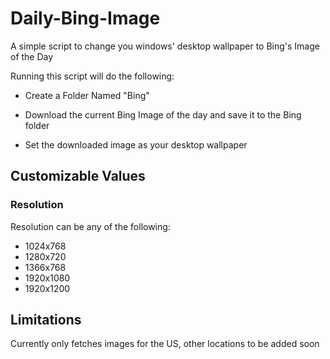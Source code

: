 # Daily-Bing-Image
A simple script to change you windows' desktop wallpaper to Bing's Image of the Day

Running this script will do the following:

* Create a Folder Named "Bing"

* Download the current Bing Image of the day and save it to the Bing folder

* Set the downloaded image as your desktop wallpaper

## Customizable Values

### Resolution
Resolution can be any of the following:

* 1024x768
* 1280x720
* 1366x768
* 1920x1080
* 1920x1200

## Limitations

Currently only fetches images for the US, other locations to be added soon
